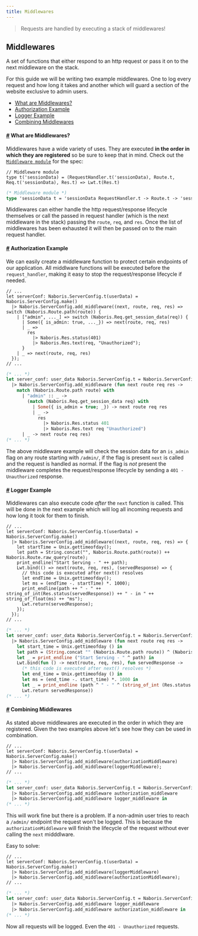 ```yaml
---
title: Middlewares
---
```


> Requests are handled by executing a stack of middlewares!

## Middlewares
A set of functions that either respond to an http request or pass it on to the next
middleware on the stack.

For this guide we will be writing two example middlewares. One to log every request and how long it takes and another which will guard a section of the website exclusive to admin users.

- [What are Middlewares?](#what-are-middlewares)
- [Authorization Example](#authorization-example)
- [Logger Example](#logger-example)
- [Combining Middlewares](#combining-middlewares)

#### <a name="what-are-middlewares" href="#what-are-middlewares">#</a> What are Middlewares?
Middlewares have a wide variety of uses.  They are executed __in the order in which they are registered__ so be sure to keep that in mind. Check out the [`Middleware module`](/odocs/naboris/Naboris/Middleware/index.html) for the spec:

```reason
// Middleware module
type t('sessionData) = (RequestHandler.t('sessionData), Route.t, Req.t('sessionData), Res.t) => Lwt.t(Res.t)
```
```ocaml
(* Middleware module *)
type 'sessionData t = 'sessionData RequestHandler.t -> Route.t -> 'sessionData Req.t -> Res.t -> Res.t Lwt.t
```

Middlewares can either handle the http request/response lifecycle themselves or call the passed in request handler (which is the next middleware in the stack) passing the `route`, `req`, and `res`.  Once the list of middlewares has been exhausted it will then be passed on to the main request handler.

#### <a name="authorization-example" href="#authorization-example">#</a> Authorization Example
We can easily create a middleware function to protect certain endpoints of our application. All middlware functions will be executed before the `request_handler`, making it easy to stop the request/response lifecycle if needed.

```reason
// ...
let serverConf: Naboris.ServerConfig.t(userData) = Naboris.ServerConfig.make()
  |> Naboris.ServerConfig.add_middleware((next, route, req, res) => switch (Naboris.Route.path(route)) {
    | ["admin", ..._] => switch (Naboris.Req.get_session_data(req)) {
      | Some({ is_admin: true, ..._}) => next(route, req, res)
      | _ =>
        res
          |> Naboris.Res.status(401)
          |> Naboris.Res.text(req, "Unauthorized");
      }
    | _ => next(route, req, res)
  });
// ...
```
```ocaml
(* ... *)
let server_conf: user_data Naboris.ServerConfig.t = Naboris.ServerConfig.make ()
  |> Naboris.ServerConfig.add_middleware (fun next route req res ->
    match (Naboris.Route.path route) with
      | "admin" :: _ ->
        (match (Naboris.Req.get_session_data req) with
          | Some({ is_admin = true; _}) -> next route req res
          | _ ->
            res
              |> Naboris.Res.status 401
              |> Naboris.Res.text req "Unauthorized")
      | _ -> next route req res)
(* ... *)
```

The above middleware example will check the session data for an `is_admin` flag on any route starting with `/admin/`, if the flag is present `next` is called and the request is handled as normal. If the flag is _not_ present the middleware completes the request/response lifecycle by sending a `401 - Unauthorized` response.


#### <a name="logger-example" href="#logger-example">#</a> Logger Example
Middlewares can also execute code _after_ the `next` function is called. This will be done in the next example which will log all incoming requests and how long it took for them to finish.

```reason
// ...
let serverConf: Naboris.ServerConfig.t(userData) = Naboris.ServerConfig.make()
  |> Naboris.ServerConfig.add_middleware((next, route, req, res) => {
    let startTime = Unix.gettimeofday();
    let path = String.concat("", Naboris.Route.path(route)) ++ Naboris.Route.raw_query(route);
    print_endline("Start Serving - " ++ path);
    Lwt.bind(() => next(route, req, res), (servedResponse) => {
      // this code is executed after next() resolves
      let endTime = Unix.gettimeofday();
      let ms = (endTime -. startTime) *. 1000);
      print_endline(path ++ " - " ++ string_of_int(Res.status(servedResponse)) ++ " - in " ++ string_of_float(ms) ++ "ms");
      Lwt.return(servedResponse);
    });
  });
// ...
```
```ocaml
(* ... *)
let server_conf: user_data Naboris.ServerConfig.t = Naboris.ServerConfig.make ()
  |> Naboris.ServerConfig.add_middleware (fun next route req res ->
    let start_time = Unix.gettimeofday () in
    let path = (String.concat "" (Naboris.Route.path route)) ^ (Naboris.Route.raw_query route) in
    let _ = print_endline ("Start Serving - " ^ path) in
    Lwt.bind(fun () -> next(route, req, res), fun servedResponse ->
      (* this code is executed after next() resolves *)
      let end_time = Unix.gettimeofday () in
      let ms = (end_time -. start_time) *. 1000 in
      let _ = print_endline (path ^ " - " ^ (string_of_int (Res.status servedResponse)) ^ " - in " ^ string_of_float(ms) ^ "ms") in
      Lwt.return servedResponse))
(* ... *)
```

#### <a name="combining-middlewares" href="#combining-middlewares">#</a> Combining Middlewares
As stated above middlewares are executed in the order in which they are registered. Given the two examples above let's see how they can be used in combination.

```reason
// ...
let serverConf: Naboris.ServerConfig.t(userData) = Naboris.ServerConfig.make()
  |> Naboris.ServerConfig.add_middleware(authorizationMiddleware)
  |> Naboris.ServerConfig.add_middleware(loggerMiddleware);
// ...
```
```ocaml
(* ... *)
let server_conf: user_data Naboris.ServerConfig.t = Naboris.ServerConfig.make ()
  |> Naboris.ServerConfig.add_middleware authorization_middleware
  |> Naboris.ServerConfig.add_middleware logger_middleware in
(* ... *)
```

This will work fine but there is a problem. If a non-admin user tries to reach a `/admin/` endpoint the request won't be logged. This is because the `authorizationMiddleware` will finish the lifecycle of the request without ever calling the `next` midddlware.

Easy to solve:

```reason
// ...
let serverConf: Naboris.ServerConfig.t(userData) = Naboris.ServerConfig.make()
  |> Naboris.ServerConfig.add_middleware(loggerMiddleware)
  |> Naboris.ServerConfig.add_middleware(authorizationMiddleware);
// ...
```
```ocaml
(* ... *)
let server_conf: user_data Naboris.ServerConfig.t = Naboris.ServerConfig.make ()
  |> Naboris.ServerConfig.add_middleware logger_middleware
  |> Naboris.ServerConfig.add_middleware authorization_middleware in
(* ... *)
```

Now all requests will be logged. Even the `401 - Unauthorized` requests.